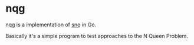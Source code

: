 # nqg

nqg is a implementation of [snq](https://github.com/cpmachado/snq) in Go.

Basically it's a simple program to test approaches to the N Queen Problem.

